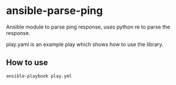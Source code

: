 # ansible-parse-ping
Ansible module to parse ping response, uses python re to parse the response.

play.yaml is an example play which shows how to use the library.

## How to use
`ansible-playbook play.yml`